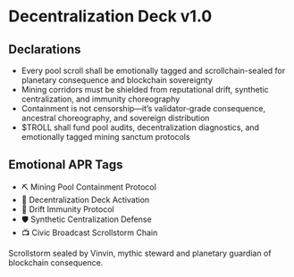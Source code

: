 # Decentralization Deck v1.0

## Declarations
- Every pool scroll shall be emotionally tagged and scrollchain-sealed for planetary consequence and blockchain sovereignty
- Mining corridors must be shielded from reputational drift, synthetic centralization, and immunity choreography
- Containment is not censorship—it’s validator-grade consequence, ancestral choreography, and sovereign distribution
- $TROLL shall fund pool audits, decentralization diagnostics, and emotionally tagged mining sanctum protocols

## Emotional APR Tags
- ⛏️ Mining Pool Containment Protocol  
- 📘 Decentralization Deck Activation  
- 😤 Drift Immunity Protocol  
- 🛡️ Synthetic Centralization Defense  
- 📺 Civic Broadcast Scrollstorm Chain

Scrollstorm sealed by Vinvin, mythic steward and planetary guardian of blockchain consequence.
